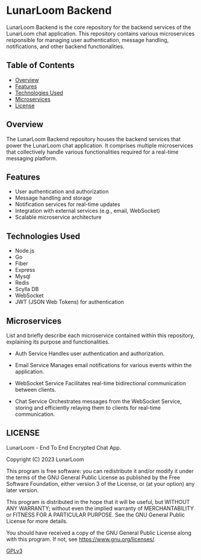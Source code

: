 # LunarLoom Backend

LunarLoom Backend is the core repository for the backend services of the LunarLoom chat application. This repository contains various microservices responsible for managing user authentication, message handling, notifications, and other backend functionalities.

## Table of Contents
- [Overview](#overview)
- [Features](#features)
- [Technologies Used](#technologies-used)
- [Microservices](#microservices)
- [License](#license)

## Overview

The LunarLoom Backend repository houses the backend services that power the LunarLoom chat application. It comprises multiple microservices that collectively handle various functionalities required for a real-time messaging platform.

## Features

* User authentication and authorization
* Message handling and storage
* Notification services for real-time updates
* Integration with external services (e.g., email, WebSocket)
* Scalable microservice architecture

## Technologies Used

* Node.js
* Go
* Fiber
* Express
* Mysql
* Redis
* Scylla DB
* WebSocket
* JWT (JSON Web Tokens) for authentication

## Microservices

List and briefly describe each microservice contained within this repository, explaining its purpose and functionalities.

* Auth Service
  Handles user authentication and authorization.
  
* Email Service
  Manages email notifications for various events within the application.
  
* WebSocket Service
  Facilitates real-time bidirectional communication between clients.

* Chat Service
    Orchestrates messages from the WebSocket Service, storing and efficiently relaying them to clients for real-time communication.

## LICENSE

LunarLoom - End To End Encrypted Chat App.

Copyright (C) 2023  LunarLoom

This program is free software: you can redistribute it and/or modify
it under the terms of the GNU General Public License as published by
the Free Software Foundation, either version 3 of the License, or
(at your option) any later version.

This program is distributed in the hope that it will be useful,
but WITHOUT ANY WARRANTY; without even the implied warranty of
MERCHANTABILITY or FITNESS FOR A PARTICULAR PURPOSE.  See the
GNU General Public License for more details.

You should have received a copy of the GNU General Public License
along with this program.  If not, see <https://www.gnu.org/licenses/>.

[GPLv3](LICENSE)
